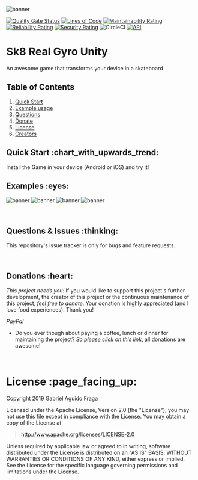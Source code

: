 ![banner](https://raw.github.com/kaapiel/Raw-content/master/Automation-Python/app.png)

[![Quality Gate Status](https://sonarcloud.io/api/project_badges/measure?project=kaapiel_SK8-Real-Gyro&metric=alert_status)](https://sonarcloud.io/dashboard?id=kaapiel_SK8-Real-Gyro)
[![Lines of Code](https://sonarcloud.io/api/project_badges/measure?project=kaapiel_SK8-Real-Gyro&metric=ncloc)](https://sonarcloud.io/dashboard?id=kaapiel_SK8-Real-Gyro)
[![Maintainability Rating](https://sonarcloud.io/api/project_badges/measure?project=kaapiel_SK8-Real-Gyro&metric=sqale_rating)](https://sonarcloud.io/dashboard?id=kaapiel_SK8-Real-Gyro)
[![Reliability Rating](https://sonarcloud.io/api/project_badges/measure?project=kaapiel_SK8-Real-Gyro&metric=reliability_rating)](https://sonarcloud.io/dashboard?id=kaapiel_SK8-Real-Gyro)
[![Security Rating](https://sonarcloud.io/api/project_badges/measure?project=kaapiel_SK8-Real-Gyro&metric=security_rating)](https://sonarcloud.io/dashboard?id=kaapiel_SK8-Real-Gyro)
![CircleCI](https://img.shields.io/circleci/build/github/kaapiel/SK8-Real-Gyro-Unity/master)
[![API](https://img.shields.io/badge/API-26%2B-green.svg?style=flat)](https://android-arsenal.com/api?level=26)

# Sk8 Real Gyro Unity
An awesome game that transforms your device in a skateboard

## Table of Contents
1. [Quick Start](#quick-start)
1. [Example usage](#examples)
1. [Questions](#report)
1. [Donate](#donate)
1. [License](#licence)
1. [Creators](#creators)

<h2 id="quick-start">Quick Start :chart_with_upwards_trend:</h2>
Install the Game in your device (Android or iOS) and try it!

<br/>

<h2 id="examples">Examples :eyes:</h2>

![banner](https://raw.github.com/kaapiel/Raw-content/master/Automation-Python/app.png)
![banner](https://raw.github.com/kaapiel/Raw-content/master/Automation-Python/app.png)
![banner](https://raw.github.com/kaapiel/Raw-content/master/Automation-Python/app.png)
![banner](https://raw.github.com/kaapiel/Raw-content/master/Automation-Python/app.png)

<br/>

<h2 id="report">Questions & Issues :thinking:</h2>

This repository's issue tracker is only for bugs and feature requests.  

<br/>

<h2 id="donate">Donations :heart:</h2>

*This project needs you!* If you would like to support this project's further development, the creator of this project or the continuous maintenance of this project, *feel free to donate*. Your donation is highly appreciated (and I love food experiences). Thank you!

*PayPal*

- Do you ever though about paying a coffee, lunch or dinner for maintaining the project? [*So please click on this link*](https://www.paypal.com/cgi-bin/webscr?cmd=_donations&business=gabriel_aguido@hotmail.com&lc=US&item_name=Donation+to+Sk8+Real+Gyro+Unity3D+Maintenance&no_note=0&cn=&currency_code=USD&bn=PP-DonationsBF:btn_donateCC_LG.gif:NonHosted), all donations are awesome!

<br/>

<h1 id="license">License :page_facing_up:</h1>

Copyright 2019 Gabriel Aguido Fraga

Licensed under the Apache License, Version 2.0 (the "License");
you may not use this file except in compliance with the License.
You may obtain a copy of the License at

> http://www.apache.org/licenses/LICENSE-2.0

Unless required by applicable law or agreed to in writing, software
distributed under the License is distributed on an "AS IS" BASIS,
WITHOUT WARRANTIES OR CONDITIONS OF ANY KIND, either express or implied.
See the License for the specific language governing permissions and
limitations under the License.

<br/>
